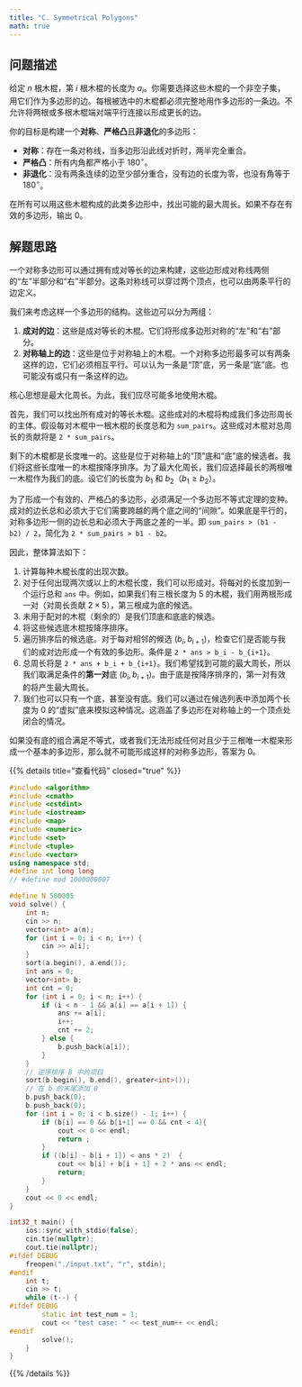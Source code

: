 ```yaml
---
title: "C. Symmetrical Polygons"
math: true
---
```


## 问题描述

给定 $n$ 根木棍，第 $i$ 根木棍的长度为 $a_i$。你需要选择这些木棍的一个非空子集，用它们作为多边形的边。每根被选中的木棍都必须完整地用作多边形的一条边。不允许将两根或多根木棍端对端平行连接以形成更长的边。

你的目标是构建一个**对称**、**严格凸**且**非退化**的多边形：

- **对称**：存在一条对称线，当多边形沿此线对折时，两半完全重合。
- **严格凸**：所有内角都严格小于 $180^\circ$。
- **非退化**：没有两条连续的边至少部分重合，没有边的长度为零，也没有角等于 $180^\circ$。

在所有可以用这些木棍构成的此类多边形中，找出可能的最大周长。如果不存在有效的多边形，输出 0。

## 解题思路

一个对称多边形可以通过拥有成对等长的边来构建，这些边形成对称线两侧的“左”半部分和“右”半部分。这条对称线可以穿过两个顶点，也可以由两条平行的边定义。

我们来考虑这样一个多边形的结构。这些边可以分为两组：
1.  **成对的边**：这些是成对等长的木棍。它们将形成多边形对称的“左”和“右”部分。
2.  **对称轴上的边**：这些是位于对称轴上的木棍。一个对称多边形最多可以有两条这样的边，它们必须相互平行。可以认为一条是“顶”底，另一条是“底”底。也可能没有或只有一条这样的边。

核心思想是最大化周长。为此，我们应尽可能多地使用木棍。

首先，我们可以找出所有成对的等长木棍。这些成对的木棍将构成我们多边形周长的主体。假设每对木棍中一根木棍的长度总和为 `sum_pairs`。这些成对木棍对总周长的贡献将是 `2 * sum_pairs`。

剩下的木棍都是长度唯一的。这些是位于对称轴上的“顶”底和“底”底的候选者。我们将这些长度唯一的木棍按降序排序。为了最大化周长，我们应选择最长的两根唯一木棍作为我们的底。设它们的长度为 $b_1$ 和 $b_2$（$b_1 \ge b_2$）。

为了形成一个有效的、严格凸的多边形，必须满足一个多边形不等式定理的变种。成对的边长总和必须大于它们需要跨越的两个底之间的“间隙”。如果底是平行的，对称多边形一侧的边长总和必须大于两底之差的一半。即 `sum_pairs > (b1 - b2) / 2`，简化为 `2 * sum_pairs > b1 - b2`。

因此，整体算法如下：
1.  计算每种木棍长度的出现次数。
2.  对于任何出现两次或以上的木棍长度，我们可以形成对。将每对的长度加到一个运行总和 `ans` 中。例如，如果我们有三根长度为 5 的木棍，我们用两根形成一对（对周长贡献 $2 \times 5$），第三根成为底的候选。
3.  未用于配对的木棍（剩余的）是我们顶底和底底的候选。
4.  将这些候选底木棍按降序排序。
5.  遍历排序后的候选底。对于每对相邻的候选 $(b_i, b_{i+1})$，检查它们是否能与我们的成对边形成一个有效的多边形。条件是 `2 * ans > b_i - b_{i+1}`。
6.  总周长将是 `2 * ans + b_i + b_{i+1}`。我们希望找到可能的最大周长，所以我们取满足条件的**第一对**底 $(b_i, b_{i+1})$。由于底是按降序排序的，第一对有效的将产生最大周长。
7.  我们也可以只有一个底，甚至没有底。我们可以通过在候选列表中添加两个长度为 0 的“虚拟”底来模拟这种情况。这涵盖了多边形在对称轴上的一个顶点处闭合的情况。

如果没有底的组合满足不等式，或者我们无法形成任何对且少于三根唯一木棍来形成一个基本的多边形，那么就不可能形成这样的对称多边形，答案为 0。

{{% details title="查看代码" closed="true" %}}
```cpp
#include <algorithm>
#include <cmath>
#include <cstdint>
#include <iostream>
#include <map>
#include <numeric>
#include <set>
#include <tuple>
#include <vector>
using namespace std;
#define int long long
// #define mod 1000000007

#define N 500005
void solve() {
    int n;
    cin >> n;
    vector<int> a(n);
    for (int i = 0; i < n; i++) {
        cin >> a[i];
    }
    sort(a.begin(), a.end());
    int ans = 0;
    vector<int> b;
    int cnt = 0;
    for (int i = 0; i < n; i++) {
        if (i < n - 1 && a[i] == a[i + 1]) {
            ans += a[i];
            i++;
            cnt += 2;
        } else {
            b.push_back(a[i]);
        }
    }
    // 逆序排序 B 中的项目
    sort(b.begin(), b.end(), greater<int>());
    // 在 b 的末尾添加 0
    b.push_back(0);
    b.push_back(0);
    for (int i = 0; i < b.size() - 1; i++) {
        if (b[i] == 0 && b[i+1] == 0 && cnt < 4){
            cout << 0 << endl;
            return ;
        }
        if ((b[i] - b[i + 1]) < ans * 2)  {
            cout << b[i] + b[i + 1] + 2 * ans << endl;
            return;
        }
    }
    cout << 0 << endl;
}

int32_t main() {
    ios::sync_with_stdio(false);
    cin.tie(nullptr);
    cout.tie(nullptr);
#ifdef DEBUG
    freopen("./input.txt", "r", stdin);
#endif
    int t;
    cin >> t;
    while (t--) {
#ifdef DEBUG
        static int test_num = 1;
        cout << "test case: " << test_num++ << endl;
#endif
        solve();
    }
}
```
{{% /details %}}
